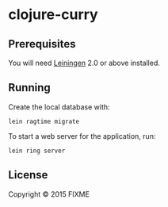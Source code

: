 # clojure-curry

## Prerequisites

You will need [Leiningen][1] 2.0 or above installed.

[1]: https://github.com/technomancy/leiningen

## Running

Create the local database with:

    lein ragtime migrate

To start a web server for the application, run:

    lein ring server

## License

Copyright © 2015 FIXME
